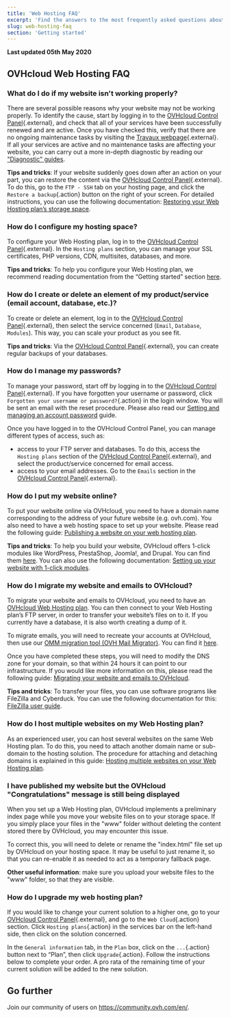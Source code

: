 ```yaml
---
title: 'Web Hosting FAQ'
excerpt: 'Find the answers to the most frequently asked questions about OVHcloud Web Hosting plans'
slug: web-hosting-faq
section: 'Getting started'
---
```


**Last updated 05th May 2020**

## OVHcloud Web Hosting FAQ

### What do I do if my website isn't working properly? 

There are several possible reasons why your website may not be working properly. To identify the cause, start by logging in to the [OVHcloud Control Panel](https://ca.ovh.com/auth/?action=gotomanager&from=https://www.ovh.com/world/&ovhSubsidiary=we){.external}, and check that all of your services have been successfully renewed and are active. Once you have checked this, verify that there are no ongoing maintenance tasks by visiting the [Travaux webpage](http://travaux.ovh.net/){.external}. If all your services are active and no maintenance tasks are affecting your website, you can carry out a more in-depth diagnostic by reading our ["Diagnostic" guides](../). 

**Tips and tricks**: If your website suddenly goes down after an action on your part, you can restore the content via the [OVHcloud Control Panel](https://ca.ovh.com/auth/?action=gotomanager&from=https://www.ovh.com/world/&ovhSubsidiary=we){.external}. To do this, go to the `FTP - SSH` tab on your hosting page, and click the `Restore a backup`{.action} button on the right of your screen. For detailed instructions, you can use the following documentation: [Restoring your Web Hosting plan’s storage space](../restoring-ftp-filezilla-control-panel).

### How do I configure my hosting space? 

To configure your Web Hosting plan, log in to the [OVHcloud Control Panel](https://ca.ovh.com/auth/?action=gotomanager&from=https://www.ovh.com/world/&ovhSubsidiary=we){.external}. In the `Hosting plans` section, you can manage your SSL certificates, PHP versions, CDN, multisites, databases, and more. 

**Tips and tricks**: To help you configure your Web Hosting plan, we recommend reading documentation from the “Getting started” section [here](../).

### How do I create or delete an element of my product/service (email account, database, etc.)?

To create or delete an element, log in to the [OVHcloud Control Panel](https://ca.ovh.com/auth/?action=gotomanager&from=https://www.ovh.com/world/&ovhSubsidiary=we){.external}, then select the service concerned (`Email`, `Database`, `Modules`). This way, you can scale your product as you see fit. 

**Tips and tricks**: Via the [OVHcloud Control Panel](https://ca.ovh.com/auth/?action=gotomanager&from=https://www.ovh.com/world/&ovhSubsidiary=we){.external}, you can create regular backups of your databases.

### How do I manage my passwords? 

To manage your password, start off by logging in to the [OVHcloud Control Panel](https://ca.ovh.com/auth/?action=gotomanager&from=https://www.ovh.com/world/&ovhSubsidiary=we){.external}. If you have forgotten your username or password, click `Forgotten your username or password?`{.action} in the login window. You will be sent an email with the reset procedure. Please also read our [Setting and managing an account password](https://docs.ovh.com/gb/en/customer/manage-password/) guide.

Once you have logged in to the OVHcloud Control Panel, you can manage different types of access, such as: 

* access to your FTP server and databases. To do this, access the `Hosting plans` section of the [OVHcloud Control Panel](https://ca.ovh.com/auth/?action=gotomanager&from=https://www.ovh.com/world/&ovhSubsidiary=we){.external}, and select the product/service concerned for email access. 
* access to your email addresses. Go to the `Emails` section in the [OVHcloud Control Panel](https://ca.ovh.com/auth/?action=gotomanager&from=https://www.ovh.com/world/&ovhSubsidiary=we){.external}. 

### How do I put my website online? 

To put your website online via OVHcloud, you need to have a domain name corresponding to the address of your future website (e.g. ovh.com). You also need to have a web hosting space to set up your website. Please read the following guide: [Publishing a website on your web hosting plan](../web_hosting_how_to_get_my_website_online).

**Tips and tricks**: To help you build your website, OVHcloud offers 1-click modules like WordPress, PrestaShop, Joomla!, and Drupal. You can find them [here](https://www.ovhcloud.com/en-gb/web-hosting/uc-website/). You can also use the following documentation: [Setting up your website with 1-click modules](../web_hosting_web_hosting_modules).

### How do I migrate my website and emails to OVHcloud? 

To migrate your website and emails to OVHcloud, you need to have an [OVHcloud Web Hosting plan](https://www.ovh.com/world/web-hosting/). You can then connect to your Web Hosting plan’s FTP server, in order to transfer your website’s files on to it. If you currently have a database, it is also worth creating a dump of it. 

To migrate emails, you will need to recreate your accounts at OVHcloud, then use our [OMM migration tool (OVH Mail Migrator)](https://omm.ovh.net/). You can find it [here](https://omm.ovh.net/). 

Once you have completed these steps, you will need to modify the DNS zone for your domain, so that within 24 hours it can point to our infrastructure. If you would like more information on this, please read the following guide: [Migrating your website and emails to OVHcloud](../migrating-website-to-ovh).

**Tips and tricks**: To transfer your files, you can use software programs like FileZilla and Cyberduck. You can use the following documentation for this: [FileZilla user guide](../web_hosting_filezilla_user_guide).

### How do I host multiple websites on my Web Hosting plan? 

As an experienced user, you can host several websites on the same Web Hosting plan. To do this, you need to attach another domain name or sub-domain to the hosting solution. The procedure for attaching and detaching domains is explained in this guide: [Hosting multiple websites on your Web Hosting plan](../multisites-configuring-multiple-websites).

### I have published my website but the OVHcloud "Congratulations" message is still being displayed

When you set up a Web Hosting plan, OVHcloud implements a preliminary index page while you move your website files on to your storage space. If you simply place your files in the "www" folder without deleting the content stored there by OVHcloud, you may encounter this issue. 

To correct this, you will need to delete or rename the "index.html" file set up by OVHcloud on your hosting space. It may be useful to just rename it, so that you can re-enable it as needed to act as a temporary fallback page. 

**Other useful information**: make sure you upload your website files to the "www" folder, so that they are visible.

### How do I upgrade my web hosting plan?

If you would like to change your current solution to a higher one, go to your [OVHcloud Control Panel](https://ca.ovh.com/auth/?action=gotomanager&from=https://www.ovh.com/world/&ovhSubsidiary=we){.external}, and go to the `Web Cloud`{.action} section. Click `Hosting plans`{.action} in the services bar on the left-hand side, then click on the solution concerned.

In the `General information` tab, in the `Plan` box, click on the `...`{.action} button next to “Plan”, then click `Upgrade`{.action}. Follow the instructions below to complete your order. A pro rata of the remaining time of your current solution will be added to the new solution.

## Go further

Join our community of users on <https://community.ovh.com/en/>.
